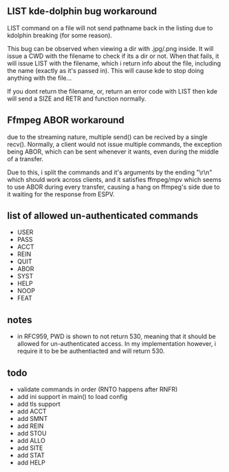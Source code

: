 ## LIST kde-dolphin bug workaround

LIST command on a file will not send pathname back in the listing due to kdolphin breaking (for some reason).

This bug can be observed when viewing a dir with .jpg/.png inside. It will issue a CWD with the filename to check if its a dir or not. When that fails, it will issue LIST with the filename, which i return info about the file, including the name (exactly as it's passed in). This will cause kde to stop doing anything with the file...

If you dont return the filename, or, return an error code with LIST then kde will send a SIZE and RETR and function normally.

## Ffmpeg ABOR workaround

due to the streaming nature, multiple send() can be recived by a single recv().
Normally, a client would not issue multiple commands, the exception being ABOR, which can be sent whenever it wants, even during the middle of a transfer.

Due to this, i split the commands and it's arguments by the ending "\r\n" which should work across clients, and it satisfies ffmpeg/mpv which seems to use ABOR during every transfer, causing a hang on ffmpeg's side due to it waiting for the response from ESPV.

## list of allowed un-authenticated commands

- USER
- PASS
- ACCT
- REIN
- QUIT
- ABOR
- SYST
- HELP
- NOOP
- FEAT

## notes

- in RFC959, PWD is shown to not return 530, meaning that it should be allowed for un-authenticated access. In my implementation however, i require it to be be authentiacted and will return 530.

## todo

- validate commands in order (RNTO happens after RNFR)
- add ini support in main() to load config
- add tls support
- add ACCT
- add SMNT
- add REIN
- add STOU
- add ALLO
- add SITE
- add STAT
- add HELP
